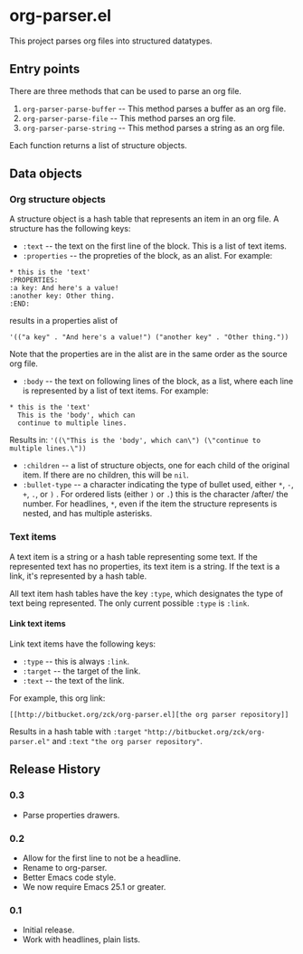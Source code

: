 # org-parser.el

This project parses org files into structured datatypes.

## Entry points

There are three methods that can be used to parse an org file.

1. `org-parser-parse-buffer` -- This method parses a buffer as an org file.
2. `org-parser-parse-file` -- This method parses an org file.
3. `org-parser-parse-string` -- This method parses a string as an org file.

Each function returns a list of structure objects.

## Data objects

### Org structure objects

A structure object is a hash table that represents an item in an org file. A structure has the following keys:

* `:text` -- the text on the first line of the block. This is a list of text items.
* `:properties` -- the propreties of the block, as an alist. For example:
```
* this is the 'text'
:PROPERTIES:
:a key: And here's a value!
:another key: Other thing.
:END:
```
results in a properties alist of

`'(("a key" . "And here's a value!")
  ("another key" . "Other thing."))`
  
Note that the properties are in the alist are in the same order as the source org file.

* `:body` -- the text on following lines of the block, as a list, where each line is represented by a list of text items.
For example:
```
* this is the 'text'
  This is the 'body', which can
  continue to multiple lines.
```
Results in:
`'((\"This is the 'body', which can\") (\"continue to multiple lines.\"))`

* `:children` -- a list of structure objects, one for each child of the original item. If there are no children, this will be `nil`.
* `:bullet-type` -- a character indicating the type of bullet used, either `*`, `-`, `+`, `.`, or `)` .  For ordered lists (either `)` or `.`) this is the character /after/ the number. For headlines, `*`, even if the item the structure represents is nested, and has multiple asterisks.

### Text items

A text item is a string or a hash table representing some text. If the represented text has no properties, its text item is a string. If the text is a link, it's represented by a hash table.

All text item hash tables have the key `:type`, which designates the type of text being represented. The only current possible `:type` is `:link`.

#### Link text items

Link text items have the following keys:

* `:type` -- this is always `:link`.
* `:target` -- the target of the link.
* `:text` -- the text of the link.

For example, this org link:

    [[http://bitbucket.org/zck/org-parser.el][the org parser repository]]

Results in a hash table with `:target` `"http://bitbucket.org/zck/org-parser.el"` and `:text` `"the org parser repository"`.

## Release History

### 0.3

* Parse properties drawers.

### 0.2

* Allow for the first line to not be a headline.
* Rename to org-parser.
* Better Emacs code style.
* We now require Emacs 25.1 or greater.

### 0.1

* Initial release.
* Work with headlines, plain lists.
